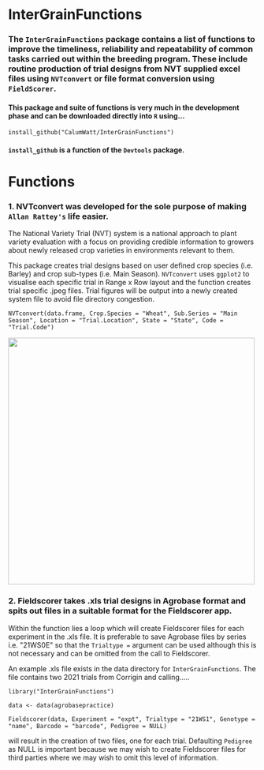 # InterGrainFunctions

### The `InterGrainFunctions` package contains a list of functions to improve the timeliness, reliability and repeatability of common tasks carried out within the breeding program. These include routine production of trial designs from NVT supplied excel files using `NVTconvert` or file format conversion using `FieldScorer`.

#### This package and suite of functions is very much in the development phase and can be downloaded directly into `R` using... 
```
install_github("CalumWatt/InterGrainFunctions")
```
#### `install_github` is a function of the `Devtools` package.

# Functions
### 1. NVTconvert was developed for the sole purpose of making `Allan Rattey's` life easier.

The National Variety Trial (NVT) system is a national approach to plant variety evaluation with a focus on providing credible information to growers about newly released crop varieties in environments relevant to them.

This package creates trial designs based on user defined crop species (i.e. Barley) and crop sub-types (i.e. Main Season). `NVTconvert` uses `ggplot2` to visualise each specific trial   in Range x Row layout and the function creates trial specific .jpeg files. Trial figures will be output into a newly created system file to avoid file directory congestion.

```
NVTconvert(data.frame, Crop.Species = "Wheat", Sub.Series = "Main Season", Location = "Trial.Location", State = "State", Code = "Trial.Code")
```
 
<img src="https://github.com/CalumWatt/NVTconvert/blob/1a88d84337d08c1363d7f23971d788a8ebce449d/figs/Ballidu%20-%20WA%20-%20WMaA21BALL6%20-%20Main%20Season%20.jpeg" width="500px">

### 2. Fieldscorer takes .xls trial designs in Agrobase format and spits out files in a suitable format for the Fieldscorer app. 

Within the function lies a loop which will create Fieldscorer files for each experiment in the .xls file. It is preferable to save Agrobase files by series i.e. "21WS0E" so that the `Trialtype =` argument can be used although this is not necessary and can be omitted from the call to Fieldscorer.

An example .xls file exists in the data directory for `InterGrainFunctions`. The file contains two 2021 trials from Corrigin and calling.....

```
library("InterGrainFunctions")

data <- data(agrobasepractice)

Fieldscorer(data, Experiment = "expt", Trialtype = "21WS1", Genotype = "name", Barcode = "barcode", Pedigree = NULL)
```

will result in the creation of two files, one for each trial. Defaulting `Pedigree` as NULL is important because we may wish to create Fieldscorer files for third parties where we may wish to omit this level of information.
